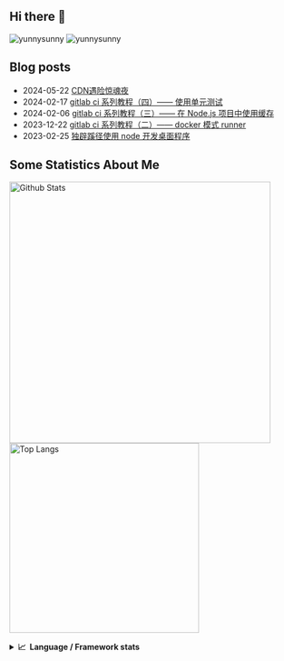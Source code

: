 ## Hi there 👋
![yunnysunny](https://komarev.com/ghpvc/?username=yunnysunny)
![yunnysunny](https://visitor-badge.glitch.me/badge?page_id=yunnysunny.profile)


## Blog posts
<!-- BLOG-POST-LIST:START -->
- 2024-05-22 [CDN遇险惊魂夜](https://blog.whyun.com/posts/attack-and-defense-on-cdn/)
- 2024-02-17 [gitlab ci 系列教程（四）—— 使用单元测试](https://blog.whyun.com/posts/gitlab-ci-unit-test/)
- 2024-02-06 [gitlab ci 系列教程（三）—— 在 Node.js 项目中使用缓存](https://blog.whyun.com/posts/gitlab-ci-cache-in-node/)
- 2023-12-22 [gitlab ci 系列教程（二）—— docker 模式 runner](https://blog.whyun.com/posts/gitlab-runner-docker/)
- 2023-02-25 [独辟蹊径使用 node 开发桌面程序](https://blog.whyun.com/posts/node-desktop-hack/)<!-- BLOG-POST-LIST:END -->


## Some Statistics About Me
<p>
	<img  style="width:460px;" src="https://github-readme-stats.vercel.app/api?username=yunnysunny&show_icons=true&layout=compact&title_color=ffffff&icon_color=bb2acf&text_color=daf7dc&bg_color=151515" alt="Github Stats"/>
	<img style="width:334px;"src="https://github-readme-stats.vercel.app/api/top-langs/?username=yunnysunny&show_icons=true&layout=compact&exclude_repo=yunnysunny.github.io&title_color=ffffff&icon_color=bb2acf&text_color=daf7dc&bg_color=151515" alt="Top Langs" />
</p>
<div style="clear:both;height:1px;"></div>
<details>
  <summary><b>📈&nbsp;&nbsp;Language&nbsp;/&nbsp;Framework stats</b></summary>
  <br/>
<a href="https://profile.codersrank.io/user/yunnysunny/"><img src="https://cr-skills-chart-widget.azurewebsites.net/api/api?username=yunnysunny&skills=JavaScript,TypeScript,C%2B%2B,C,Go,Java,Shell,Dockerfile" /></a>
</details>












